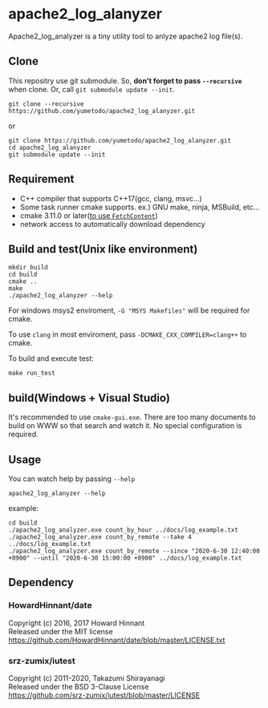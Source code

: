 # apache2_log_alanyzer

Apache2_log_analyzer is a tiny utility tool to anlyze apache2 log file(s).

## Clone

This repositry use git submodule. So, **don't forget to pass `--recursive`** when clone. Or, call `git submodule update --init`.

```
git clone --recursive https://github.com/yumetodo/apache2_log_alanyzer.git
```

or

```
git clone https://github.com/yumetodo/apache2_log_alanyzer.git
cd apache2_log_alanyzer
git submodule update --init
```

## Requirement

- C++ compiler that supports C++17(gcc, clang, msvc...)
- Some task runner cmake supports. ex.) GNU make, ninja, MSBuild, etc...
- cmake 3.11.0 or later([to use `FetchContent`](https://cliutils.gitlab.io/modern-cmake/chapters/projects/fetch.html))
- network access to automatically download dependency

## Build and test(Unix like environment)

```
mkdir build
cd build
cmake ..
make
./apache2_log_alanyzer --help
```

For windows msys2 enviroment, `-G "MSYS Makefiles"` will be required for cmake.

To use `clang` in most enviroment, pass `-DCMAKE_CXX_COMPILER=clang++` to cmake.

To build and execute test:

```
make run_test
```

## build(Windows + Visual Studio)

It's recommended to use `cmake-gui.exe`. There are too many documents to build on WWW so that search and watch it. No special configuration is required.

## Usage

You can watch help by passing `--help`

```
apache2_log_alanyzer --help
```

example:

```
cd build
./apache2_log_analyzer.exe count_by_hour ../docs/log_example.txt
./apache2_log_analyzer.exe count_by_remote --take 4 ../docs/log_example.txt
./apache2_log_analyzer.exe count_by_remote --since "2020-6-30 12:40:00 +0900" --until "2020-6-30 15:00:00 +0900" ../docs/log_example.txt
```

## Dependency

### HowardHinnant/date

Copyright (c) 2016, 2017 Howard Hinnant  
Released under the MIT license  
https://github.com/HowardHinnant/date/blob/master/LICENSE.txt

### srz-zumix/iutest

Copyright (c) 2011-2020, Takazumi Shirayanagi  
Released under the BSD 3-Clause License  
https://github.com/srz-zumix/iutest/blob/master/LICENSE

